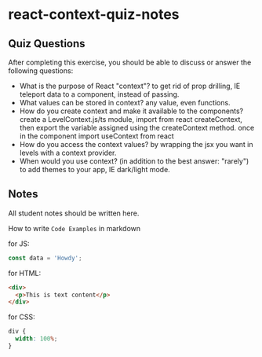 # react-context-quiz-notes

## Quiz Questions

After completing this exercise, you should be able to discuss or answer the following questions:

- What is the purpose of React "context"?
  to get rid of prop drilling, IE teleport data to a component, instead of passing.
- What values can be stored in context?
  any value, even functions.
- How do you create context and make it available to the components?
  create a LevelContext.js/ts module, import from react createContext, then export the variable assigned using the createContext method.
  once in the component import useContext from react
- How do you access the context values?
  by wrapping the jsx you want in levels with a context provider.
- When would you use context? (in addition to the best answer: "rarely")
  to add themes to your app, IE dark/light mode.

## Notes

All student notes should be written here.

How to write `Code Examples` in markdown

for JS:

```javascript
const data = 'Howdy';
```

for HTML:

```html
<div>
  <p>This is text content</p>
</div>
```

for CSS:

```css
div {
  width: 100%;
}
```
